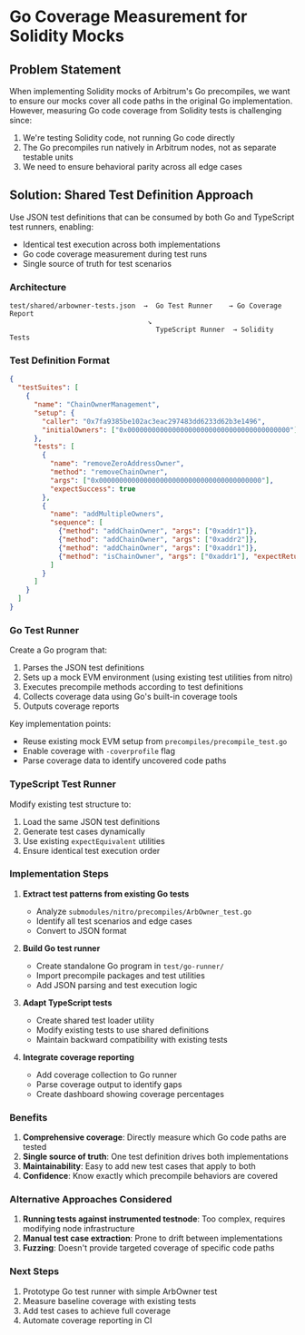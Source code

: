 # Go Coverage Measurement for Solidity Mocks

## Problem Statement

When implementing Solidity mocks of Arbitrum's Go precompiles, we want to ensure our mocks cover all code paths in the original Go implementation. However, measuring Go code coverage from Solidity tests is challenging since:

1. We're testing Solidity code, not running Go code directly
2. The Go precompiles run natively in Arbitrum nodes, not as separate testable units
3. We need to ensure behavioral parity across all edge cases

## Solution: Shared Test Definition Approach

Use JSON test definitions that can be consumed by both Go and TypeScript test runners, enabling:
- Identical test execution across both implementations
- Go code coverage measurement during test runs
- Single source of truth for test scenarios

### Architecture

```
test/shared/arbowner-tests.json  →  Go Test Runner    → Go Coverage Report
                                  ↘                    
                                    TypeScript Runner  → Solidity Tests
```

### Test Definition Format

```json
{
  "testSuites": [
    {
      "name": "ChainOwnerManagement",
      "setup": {
        "caller": "0x7fa9385be102ac3eac297483dd6233d62b3e1496",
        "initialOwners": ["0x0000000000000000000000000000000000000000"]
      },
      "tests": [
        {
          "name": "removeZeroAddressOwner",
          "method": "removeChainOwner",
          "args": ["0x0000000000000000000000000000000000000000"],
          "expectSuccess": true
        },
        {
          "name": "addMultipleOwners",
          "sequence": [
            {"method": "addChainOwner", "args": ["0xaddr1"]},
            {"method": "addChainOwner", "args": ["0xaddr2"]},
            {"method": "addChainOwner", "args": ["0xaddr1"]},
            {"method": "isChainOwner", "args": ["0xaddr1"], "expectReturn": true}
          ]
        }
      ]
    }
  ]
}
```

### Go Test Runner

Create a Go program that:
1. Parses the JSON test definitions
2. Sets up a mock EVM environment (using existing test utilities from nitro)
3. Executes precompile methods according to test definitions
4. Collects coverage data using Go's built-in coverage tools
5. Outputs coverage reports

Key implementation points:
- Reuse existing mock EVM setup from `precompiles/precompile_test.go`
- Enable coverage with `-coverprofile` flag
- Parse coverage data to identify uncovered code paths

### TypeScript Test Runner

Modify existing test structure to:
1. Load the same JSON test definitions
2. Generate test cases dynamically
3. Use existing `expectEquivalent` utilities
4. Ensure identical test execution order

### Implementation Steps

1. **Extract test patterns from existing Go tests**
   - Analyze `submodules/nitro/precompiles/ArbOwner_test.go`
   - Identify all test scenarios and edge cases
   - Convert to JSON format

2. **Build Go test runner**
   - Create standalone Go program in `test/go-runner/`
   - Import precompile packages and test utilities
   - Add JSON parsing and test execution logic

3. **Adapt TypeScript tests**
   - Create shared test loader utility
   - Modify existing tests to use shared definitions
   - Maintain backward compatibility with existing tests

4. **Integrate coverage reporting**
   - Add coverage collection to Go runner
   - Parse coverage output to identify gaps
   - Create dashboard showing coverage percentages

### Benefits

1. **Comprehensive coverage**: Directly measure which Go code paths are tested
2. **Single source of truth**: One test definition drives both implementations
3. **Maintainability**: Easy to add new test cases that apply to both
4. **Confidence**: Know exactly which precompile behaviors are covered

### Alternative Approaches Considered

1. **Running tests against instrumented testnode**: Too complex, requires modifying node infrastructure
2. **Manual test case extraction**: Prone to drift between implementations
3. **Fuzzing**: Doesn't provide targeted coverage of specific code paths

### Next Steps

1. Prototype Go test runner with simple ArbOwner test
2. Measure baseline coverage with existing tests
3. Add test cases to achieve full coverage
4. Automate coverage reporting in CI
